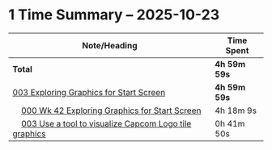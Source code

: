 # 1 Time Summary – 2025-10-23

|Note/Heading|Time Spent|
|------------|----------|
|**Total**|**4h 59m 59s**|
|[003 Exploring Graphics for Start Screen](../../../../../../lan/topics/bn6f/explorations/entries/2025/003%20Exploring%20Graphics%20for%20Start%20Screen/003%20Exploring%20Graphics%20for%20Start%20Screen.md)|**4h 59m 59s**|
|    [000 Wk 42 Exploring Graphics for Start Screen](../../../../../../lan/topics/bn6f/explorations/entries/2025/003%20Exploring%20Graphics%20for%20Start%20Screen/entries/000%20Wk%2042%20Exploring%20Graphics%20for%20Start%20Screen.md)|4h 18m 9s|
|    [003 Use a tool to visualize Capcom Logo tile graphics](../../../../../../lan/topics/bn6f/explorations/entries/2025/003%20Exploring%20Graphics%20for%20Start%20Screen/tasks/003%20Use%20a%20tool%20to%20visualize%20Capcom%20Logo%20tile%20graphics.md)|0h 41m 50s|
